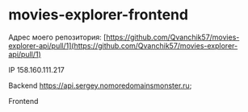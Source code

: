# movies-explorer-frontend

Адрес моего репозитория: [https://github.com/Qvanchik57/movies-explorer-api/pull/1](https://github.com/Qvanchik57/movies-explorer-api/pull/1)

IP 158.160.111.217

Backend https://api.sergey.nomoredomainsmonster.ru;

Frontend 